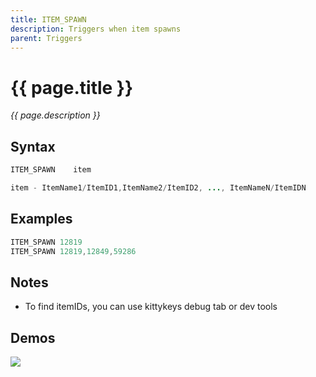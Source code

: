 ```yaml
---
title: ITEM_SPAWN
description: Triggers when item spawns
parent: Triggers
---
```


# {{ page.title }}

_{{ page.description }}_

## Syntax

```java
ITEM_SPAWN    item 

item - ItemName1/ItemID1,ItemName2/ItemID2, ..., ItemNameN/ItemIDN

```

## Examples

```java
ITEM_SPAWN 12819
ITEM_SPAWN 12819,12849,59286
```

## Notes

- To find itemIDs, you can use kittykeys debug tab or dev tools

## Demos

![](https://i.imgur.com/UalPwFe.gif)

